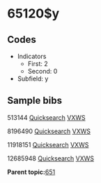 # 65120$y

## Codes

-   Indicators
    -   First: 2
    -   Second: 0
-   Subfield: y

## Sample bibs

513144 [Quicksearch](https://search.library.yale.edu/catalog/513144) [VXWS](http://prodorbis.library.yale.edu:7014/vxws/GetHoldingsService?bibId=513144)

8196490 [Quicksearch](https://search.library.yale.edu/catalog/8196490) [VXWS](http://prodorbis.library.yale.edu:7014/vxws/GetHoldingsService?bibId=8196490)

11918151 [Quicksearch](https://search.library.yale.edu/catalog/11918151) [VXWS](http://prodorbis.library.yale.edu:7014/vxws/GetHoldingsService?bibId=11918151)

12685948 [Quicksearch](https://search.library.yale.edu/catalog/12685948) [VXWS](http://prodorbis.library.yale.edu:7014/vxws/GetHoldingsService?bibId=12685948)

**Parent topic:**[651](../../tags/651/651.md)

